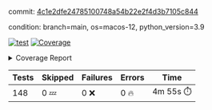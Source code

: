 commit: [4c1e2dfe24785100748a54b22e2f4d3b7105c844](https://github.com/rcmdnk/homebrew-file/tree/4c1e2dfe24785100748a54b22e2f4d3b7105c844)

condition: branch=main, os=macos-12, python_version=3.9

[![test](https://github.com/rcmdnk/homebrew-file/actions/workflows/test.yml/badge.svg)](https://github.com/rcmdnk/homebrew-file/actions/runs/4339093756)
<a href="https://github.com/rcmdnk/homebrew-file/blob/4c1e2dfe24785100748a54b22e2f4d3b7105c844/README.md"><img alt="Coverage" src="https://img.shields.io/badge/Coverage-53%25-orange.svg" /></a><details><summary>Coverage Report </summary><table><tr><th>File</th><th>Stmts</th><th>Miss</th><th>Cover</th><th>Missing</th></tr><tbody><tr><td colspan="5"><b>bin</b></td></tr><tr><td>&nbsp; &nbsp;<a href="https://github.com/rcmdnk/homebrew-file/blob/4c1e2dfe24785100748a54b22e2f4d3b7105c844/bin/brew-file">brew-file</a></td><td>1869</td><td>877</td><td>53%</td><td><a href="https://github.com/rcmdnk/homebrew-file/blob/4c1e2dfe24785100748a54b22e2f4d3b7105c844/bin/brew-file#L43-L58">43&ndash;58</a>, <a href="https://github.com/rcmdnk/homebrew-file/blob/4c1e2dfe24785100748a54b22e2f4d3b7105c844/bin/brew-file#L63-L65">63&ndash;65</a>, <a href="https://github.com/rcmdnk/homebrew-file/blob/4c1e2dfe24785100748a54b22e2f4d3b7105c844/bin/brew-file#L153">153</a>, <a href="https://github.com/rcmdnk/homebrew-file/blob/4c1e2dfe24785100748a54b22e2f4d3b7105c844/bin/brew-file#L265">265</a>, <a href="https://github.com/rcmdnk/homebrew-file/blob/4c1e2dfe24785100748a54b22e2f4d3b7105c844/bin/brew-file#L284">284</a>, <a href="https://github.com/rcmdnk/homebrew-file/blob/4c1e2dfe24785100748a54b22e2f4d3b7105c844/bin/brew-file#L290">290</a>, <a href="https://github.com/rcmdnk/homebrew-file/blob/4c1e2dfe24785100748a54b22e2f4d3b7105c844/bin/brew-file#L315">315</a>, <a href="https://github.com/rcmdnk/homebrew-file/blob/4c1e2dfe24785100748a54b22e2f4d3b7105c844/bin/brew-file#L335">335</a>, <a href="https://github.com/rcmdnk/homebrew-file/blob/4c1e2dfe24785100748a54b22e2f4d3b7105c844/bin/brew-file#L338-L341">338&ndash;341</a>, <a href="https://github.com/rcmdnk/homebrew-file/blob/4c1e2dfe24785100748a54b22e2f4d3b7105c844/bin/brew-file#L355-L361">355&ndash;361</a>, <a href="https://github.com/rcmdnk/homebrew-file/blob/4c1e2dfe24785100748a54b22e2f4d3b7105c844/bin/brew-file#L394-L400">394&ndash;400</a>, <a href="https://github.com/rcmdnk/homebrew-file/blob/4c1e2dfe24785100748a54b22e2f4d3b7105c844/bin/brew-file#L410-L421">410&ndash;421</a>, <a href="https://github.com/rcmdnk/homebrew-file/blob/4c1e2dfe24785100748a54b22e2f4d3b7105c844/bin/brew-file#L610">610</a>, <a href="https://github.com/rcmdnk/homebrew-file/blob/4c1e2dfe24785100748a54b22e2f4d3b7105c844/bin/brew-file#L612">612</a>, <a href="https://github.com/rcmdnk/homebrew-file/blob/4c1e2dfe24785100748a54b22e2f4d3b7105c844/bin/brew-file#L614">614</a>, <a href="https://github.com/rcmdnk/homebrew-file/blob/4c1e2dfe24785100748a54b22e2f4d3b7105c844/bin/brew-file#L631-L635">631&ndash;635</a>, <a href="https://github.com/rcmdnk/homebrew-file/blob/4c1e2dfe24785100748a54b22e2f4d3b7105c844/bin/brew-file#L648-L653">648&ndash;653</a>, <a href="https://github.com/rcmdnk/homebrew-file/blob/4c1e2dfe24785100748a54b22e2f4d3b7105c844/bin/brew-file#L663">663</a>, <a href="https://github.com/rcmdnk/homebrew-file/blob/4c1e2dfe24785100748a54b22e2f4d3b7105c844/bin/brew-file#L679">679</a>, <a href="https://github.com/rcmdnk/homebrew-file/blob/4c1e2dfe24785100748a54b22e2f4d3b7105c844/bin/brew-file#L683-L687">683&ndash;687</a>, <a href="https://github.com/rcmdnk/homebrew-file/blob/4c1e2dfe24785100748a54b22e2f4d3b7105c844/bin/brew-file#L705-L719">705&ndash;719</a>, <a href="https://github.com/rcmdnk/homebrew-file/blob/4c1e2dfe24785100748a54b22e2f4d3b7105c844/bin/brew-file#L812-L827">812&ndash;827</a>, <a href="https://github.com/rcmdnk/homebrew-file/blob/4c1e2dfe24785100748a54b22e2f4d3b7105c844/bin/brew-file#L851">851</a>, <a href="https://github.com/rcmdnk/homebrew-file/blob/4c1e2dfe24785100748a54b22e2f4d3b7105c844/bin/brew-file#L862-L863">862&ndash;863</a>, <a href="https://github.com/rcmdnk/homebrew-file/blob/4c1e2dfe24785100748a54b22e2f4d3b7105c844/bin/brew-file#L871">871</a>, <a href="https://github.com/rcmdnk/homebrew-file/blob/4c1e2dfe24785100748a54b22e2f4d3b7105c844/bin/brew-file#L884-L889">884&ndash;889</a>, <a href="https://github.com/rcmdnk/homebrew-file/blob/4c1e2dfe24785100748a54b22e2f4d3b7105c844/bin/brew-file#L893-L895">893&ndash;895</a>, <a href="https://github.com/rcmdnk/homebrew-file/blob/4c1e2dfe24785100748a54b22e2f4d3b7105c844/bin/brew-file#L899-L902">899&ndash;902</a>, <a href="https://github.com/rcmdnk/homebrew-file/blob/4c1e2dfe24785100748a54b22e2f4d3b7105c844/bin/brew-file#L995-L997">995&ndash;997</a>, <a href="https://github.com/rcmdnk/homebrew-file/blob/4c1e2dfe24785100748a54b22e2f4d3b7105c844/bin/brew-file#L1000">1000</a>, <a href="https://github.com/rcmdnk/homebrew-file/blob/4c1e2dfe24785100748a54b22e2f4d3b7105c844/bin/brew-file#L1006">1006</a>, <a href="https://github.com/rcmdnk/homebrew-file/blob/4c1e2dfe24785100748a54b22e2f4d3b7105c844/bin/brew-file#L1029-L1032">1029&ndash;1032</a>, <a href="https://github.com/rcmdnk/homebrew-file/blob/4c1e2dfe24785100748a54b22e2f4d3b7105c844/bin/brew-file#L1094">1094</a>, <a href="https://github.com/rcmdnk/homebrew-file/blob/4c1e2dfe24785100748a54b22e2f4d3b7105c844/bin/brew-file#L1123">1123</a>, <a href="https://github.com/rcmdnk/homebrew-file/blob/4c1e2dfe24785100748a54b22e2f4d3b7105c844/bin/brew-file#L1154">1154</a>, <a href="https://github.com/rcmdnk/homebrew-file/blob/4c1e2dfe24785100748a54b22e2f4d3b7105c844/bin/brew-file#L1157">1157</a>, <a href="https://github.com/rcmdnk/homebrew-file/blob/4c1e2dfe24785100748a54b22e2f4d3b7105c844/bin/brew-file#L1169">1169</a>, <a href="https://github.com/rcmdnk/homebrew-file/blob/4c1e2dfe24785100748a54b22e2f4d3b7105c844/bin/brew-file#L1171">1171</a>, <a href="https://github.com/rcmdnk/homebrew-file/blob/4c1e2dfe24785100748a54b22e2f4d3b7105c844/bin/brew-file#L1202">1202</a>, <a href="https://github.com/rcmdnk/homebrew-file/blob/4c1e2dfe24785100748a54b22e2f4d3b7105c844/bin/brew-file#L1207-L1210">1207&ndash;1210</a>, <a href="https://github.com/rcmdnk/homebrew-file/blob/4c1e2dfe24785100748a54b22e2f4d3b7105c844/bin/brew-file#L1212-L1215">1212&ndash;1215</a>, <a href="https://github.com/rcmdnk/homebrew-file/blob/4c1e2dfe24785100748a54b22e2f4d3b7105c844/bin/brew-file#L1244-L1254">1244&ndash;1254</a>, <a href="https://github.com/rcmdnk/homebrew-file/blob/4c1e2dfe24785100748a54b22e2f4d3b7105c844/bin/brew-file#L1257-L1260">1257&ndash;1260</a>, <a href="https://github.com/rcmdnk/homebrew-file/blob/4c1e2dfe24785100748a54b22e2f4d3b7105c844/bin/brew-file#L1263-L1269">1263&ndash;1269</a>, <a href="https://github.com/rcmdnk/homebrew-file/blob/4c1e2dfe24785100748a54b22e2f4d3b7105c844/bin/brew-file#L1275">1275</a>, <a href="https://github.com/rcmdnk/homebrew-file/blob/4c1e2dfe24785100748a54b22e2f4d3b7105c844/bin/brew-file#L1281">1281</a>, <a href="https://github.com/rcmdnk/homebrew-file/blob/4c1e2dfe24785100748a54b22e2f4d3b7105c844/bin/brew-file#L1287-L1292">1287&ndash;1292</a>, <a href="https://github.com/rcmdnk/homebrew-file/blob/4c1e2dfe24785100748a54b22e2f4d3b7105c844/bin/brew-file#L1303-L1325">1303&ndash;1325</a>, <a href="https://github.com/rcmdnk/homebrew-file/blob/4c1e2dfe24785100748a54b22e2f4d3b7105c844/bin/brew-file#L1353">1353</a>, <a href="https://github.com/rcmdnk/homebrew-file/blob/4c1e2dfe24785100748a54b22e2f4d3b7105c844/bin/brew-file#L1369-L1377">1369&ndash;1377</a>, <a href="https://github.com/rcmdnk/homebrew-file/blob/4c1e2dfe24785100748a54b22e2f4d3b7105c844/bin/brew-file#L1382-L1401">1382&ndash;1401</a>, <a href="https://github.com/rcmdnk/homebrew-file/blob/4c1e2dfe24785100748a54b22e2f4d3b7105c844/bin/brew-file#L1406-L1410">1406&ndash;1410</a>, <a href="https://github.com/rcmdnk/homebrew-file/blob/4c1e2dfe24785100748a54b22e2f4d3b7105c844/bin/brew-file#L1424-L1471">1424&ndash;1471</a>, <a href="https://github.com/rcmdnk/homebrew-file/blob/4c1e2dfe24785100748a54b22e2f4d3b7105c844/bin/brew-file#L1474-L1505">1474&ndash;1505</a>, <a href="https://github.com/rcmdnk/homebrew-file/blob/4c1e2dfe24785100748a54b22e2f4d3b7105c844/bin/brew-file#L1510-L1542">1510&ndash;1542</a>, <a href="https://github.com/rcmdnk/homebrew-file/blob/4c1e2dfe24785100748a54b22e2f4d3b7105c844/bin/brew-file#L1545-L1627">1545&ndash;1627</a>, <a href="https://github.com/rcmdnk/homebrew-file/blob/4c1e2dfe24785100748a54b22e2f4d3b7105c844/bin/brew-file#L1630-L1638">1630&ndash;1638</a>, <a href="https://github.com/rcmdnk/homebrew-file/blob/4c1e2dfe24785100748a54b22e2f4d3b7105c844/bin/brew-file#L1651">1651</a>, <a href="https://github.com/rcmdnk/homebrew-file/blob/4c1e2dfe24785100748a54b22e2f4d3b7105c844/bin/brew-file#L1656">1656</a>, <a href="https://github.com/rcmdnk/homebrew-file/blob/4c1e2dfe24785100748a54b22e2f4d3b7105c844/bin/brew-file#L1661-L1700">1661&ndash;1700</a>, <a href="https://github.com/rcmdnk/homebrew-file/blob/4c1e2dfe24785100748a54b22e2f4d3b7105c844/bin/brew-file#L1704-L1819">1704&ndash;1819</a>, <a href="https://github.com/rcmdnk/homebrew-file/blob/4c1e2dfe24785100748a54b22e2f4d3b7105c844/bin/brew-file#L1829-L1841">1829&ndash;1841</a>, <a href="https://github.com/rcmdnk/homebrew-file/blob/4c1e2dfe24785100748a54b22e2f4d3b7105c844/bin/brew-file#L1845">1845</a>, <a href="https://github.com/rcmdnk/homebrew-file/blob/4c1e2dfe24785100748a54b22e2f4d3b7105c844/bin/brew-file#L1852-L1932">1852&ndash;1932</a>, <a href="https://github.com/rcmdnk/homebrew-file/blob/4c1e2dfe24785100748a54b22e2f4d3b7105c844/bin/brew-file#L1939-L1980">1939&ndash;1980</a>, <a href="https://github.com/rcmdnk/homebrew-file/blob/4c1e2dfe24785100748a54b22e2f4d3b7105c844/bin/brew-file#L1983-L1990">1983&ndash;1990</a>, <a href="https://github.com/rcmdnk/homebrew-file/blob/4c1e2dfe24785100748a54b22e2f4d3b7105c844/bin/brew-file#L1994-L1995">1994&ndash;1995</a>, <a href="https://github.com/rcmdnk/homebrew-file/blob/4c1e2dfe24785100748a54b22e2f4d3b7105c844/bin/brew-file#L2000-L2044">2000&ndash;2044</a>, <a href="https://github.com/rcmdnk/homebrew-file/blob/4c1e2dfe24785100748a54b22e2f4d3b7105c844/bin/brew-file#L2050-L2086">2050&ndash;2086</a>, <a href="https://github.com/rcmdnk/homebrew-file/blob/4c1e2dfe24785100748a54b22e2f4d3b7105c844/bin/brew-file#L2089-L2095">2089&ndash;2095</a>, <a href="https://github.com/rcmdnk/homebrew-file/blob/4c1e2dfe24785100748a54b22e2f4d3b7105c844/bin/brew-file#L2099-L2107">2099&ndash;2107</a>, <a href="https://github.com/rcmdnk/homebrew-file/blob/4c1e2dfe24785100748a54b22e2f4d3b7105c844/bin/brew-file#L2115-L2123">2115&ndash;2123</a>, <a href="https://github.com/rcmdnk/homebrew-file/blob/4c1e2dfe24785100748a54b22e2f4d3b7105c844/bin/brew-file#L2127-L2129">2127&ndash;2129</a>, <a href="https://github.com/rcmdnk/homebrew-file/blob/4c1e2dfe24785100748a54b22e2f4d3b7105c844/bin/brew-file#L2133">2133</a>, <a href="https://github.com/rcmdnk/homebrew-file/blob/4c1e2dfe24785100748a54b22e2f4d3b7105c844/bin/brew-file#L2137-L2145">2137&ndash;2145</a>, <a href="https://github.com/rcmdnk/homebrew-file/blob/4c1e2dfe24785100748a54b22e2f4d3b7105c844/bin/brew-file#L2155-L2324">2155&ndash;2324</a>, <a href="https://github.com/rcmdnk/homebrew-file/blob/4c1e2dfe24785100748a54b22e2f4d3b7105c844/bin/brew-file#L2330-L2482">2330&ndash;2482</a>, <a href="https://github.com/rcmdnk/homebrew-file/blob/4c1e2dfe24785100748a54b22e2f4d3b7105c844/bin/brew-file#L2510">2510</a>, <a href="https://github.com/rcmdnk/homebrew-file/blob/4c1e2dfe24785100748a54b22e2f4d3b7105c844/bin/brew-file#L2535">2535</a>, <a href="https://github.com/rcmdnk/homebrew-file/blob/4c1e2dfe24785100748a54b22e2f4d3b7105c844/bin/brew-file#L2616">2616</a>, <a href="https://github.com/rcmdnk/homebrew-file/blob/4c1e2dfe24785100748a54b22e2f4d3b7105c844/bin/brew-file#L2621-L2632">2621&ndash;2632</a>, <a href="https://github.com/rcmdnk/homebrew-file/blob/4c1e2dfe24785100748a54b22e2f4d3b7105c844/bin/brew-file#L2661-L2668">2661&ndash;2668</a>, <a href="https://github.com/rcmdnk/homebrew-file/blob/4c1e2dfe24785100748a54b22e2f4d3b7105c844/bin/brew-file#L2693">2693</a>, <a href="https://github.com/rcmdnk/homebrew-file/blob/4c1e2dfe24785100748a54b22e2f4d3b7105c844/bin/brew-file#L2705">2705</a>, <a href="https://github.com/rcmdnk/homebrew-file/blob/4c1e2dfe24785100748a54b22e2f4d3b7105c844/bin/brew-file#L2721">2721</a>, <a href="https://github.com/rcmdnk/homebrew-file/blob/4c1e2dfe24785100748a54b22e2f4d3b7105c844/bin/brew-file#L2735-L2739">2735&ndash;2739</a>, <a href="https://github.com/rcmdnk/homebrew-file/blob/4c1e2dfe24785100748a54b22e2f4d3b7105c844/bin/brew-file#L2743-L2746">2743&ndash;2746</a>, <a href="https://github.com/rcmdnk/homebrew-file/blob/4c1e2dfe24785100748a54b22e2f4d3b7105c844/bin/brew-file#L2749-L2752">2749&ndash;2752</a>, <a href="https://github.com/rcmdnk/homebrew-file/blob/4c1e2dfe24785100748a54b22e2f4d3b7105c844/bin/brew-file#L2755-L2763">2755&ndash;2763</a>, <a href="https://github.com/rcmdnk/homebrew-file/blob/4c1e2dfe24785100748a54b22e2f4d3b7105c844/bin/brew-file#L2792-L2799">2792&ndash;2799</a>, <a href="https://github.com/rcmdnk/homebrew-file/blob/4c1e2dfe24785100748a54b22e2f4d3b7105c844/bin/brew-file#L2810-L2817">2810&ndash;2817</a>, <a href="https://github.com/rcmdnk/homebrew-file/blob/4c1e2dfe24785100748a54b22e2f4d3b7105c844/bin/brew-file#L2898-L2900">2898&ndash;2900</a>, <a href="https://github.com/rcmdnk/homebrew-file/blob/4c1e2dfe24785100748a54b22e2f4d3b7105c844/bin/brew-file#L2919">2919</a>, <a href="https://github.com/rcmdnk/homebrew-file/blob/4c1e2dfe24785100748a54b22e2f4d3b7105c844/bin/brew-file#L2925">2925</a>, <a href="https://github.com/rcmdnk/homebrew-file/blob/4c1e2dfe24785100748a54b22e2f4d3b7105c844/bin/brew-file#L2936-L3545">2936&ndash;3545</a>, <a href="https://github.com/rcmdnk/homebrew-file/blob/4c1e2dfe24785100748a54b22e2f4d3b7105c844/bin/brew-file#L3549">3549</a></td></tr><tr><td><b>TOTAL</b></td><td><b>1869</b></td><td><b>877</b></td><td><b>53%</b></td><td>&nbsp;</td></tr></tbody></table></details>

| Tests | Skipped | Failures | Errors | Time |
| ----- | ------- | -------- | -------- | ------------------ |
| 148 | 0 :zzz: | 0 :x: | 0 :fire: | 4m 55s :stopwatch: |

